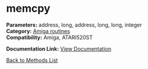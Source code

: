 # memcpy

**Parameters:** address, long, address, long, long, integer  
**Category:** [Amiga routines](../categories/amiga_routines.md)  
**Compatibility:** Amiga, ATARI520ST  

**Documentation Link:** [View Documentation](https://github.com/leuat/TRSE/raw/master/resources/text/help/m/memcpy.rtf)

[Back to Methods List](../../SUMMARY.md)
